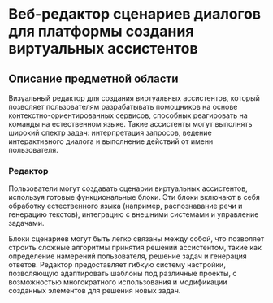 # Веб-редактор сценариев диалогов для платформы создания виртуальных ассистентов    
## Описание предметной области  
  
Визуальный редактор для создания виртуальных ассистентов, который позволяет пользователям разрабатывать помощников на основе контекстно-ориентированных сервисов, способных реагировать на команды на естественном языке. Такие ассистенты могут выполнять широкий спектр задач: интерпретация запросов, ведение интерактивного диалога и выполнение действий от имени пользователя.

### Редактор
Пользователи могут создавать сценарии виртуальных ассистентов, используя готовые функциональные блоки. Эти блоки включают в себя обработку естественного языка (например, распознавание речи и генерацию текстов), интеграцию с внешними системами и управление задачами.

Блоки сценариев могут быть легко связаны между собой, что позволяет строить сложные алгоритмы принятия решений ассистентом, такие как определение намерений пользователя, решение задач и генерация ответов. Редактор предоставляет гибкую систему настройки, позволяющую адаптировать шаблоны под различные проекты, с возможностью многократного использования и модификации созданных элементов для решения новых задач.
